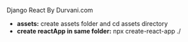 Django React By Durvani.com

* **assets:** create assets folder and cd assets directory
* **create reactApp in same folder:** npx create-react-app ./       
    